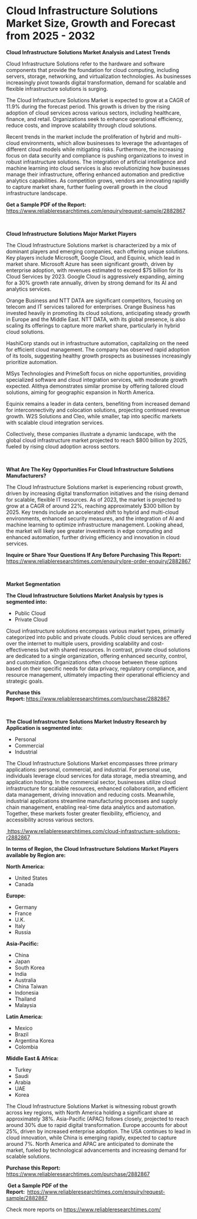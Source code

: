 <p><h1>Cloud Infrastructure Solutions Market Size, Growth and Forecast from 2025 - 2032</h1></p><p><strong>Cloud Infrastructure Solutions Market Analysis and Latest Trends</strong></p>
<p><p>Cloud Infrastructure Solutions refer to the hardware and software components that provide the foundation for cloud computing, including servers, storage, networking, and virtualization technologies. As businesses increasingly pivot towards digital transformation, demand for scalable and flexible infrastructure solutions is surging.</p><p>The Cloud Infrastructure Solutions Market is expected to grow at a CAGR of 11.9% during the forecast period. This growth is driven by the rising adoption of cloud services across various sectors, including healthcare, finance, and retail. Organizations seek to enhance operational efficiency, reduce costs, and improve scalability through cloud solutions. </p><p>Recent trends in the market include the proliferation of hybrid and multi-cloud environments, which allow businesses to leverage the advantages of different cloud models while mitigating risks. Furthermore, the increasing focus on data security and compliance is pushing organizations to invest in robust infrastructure solutions. The integration of artificial intelligence and machine learning into cloud services is also revolutionizing how businesses manage their infrastructure, offering enhanced automation and predictive analytics capabilities. As competition grows, vendors are innovating rapidly to capture market share, further fueling overall growth in the cloud infrastructure landscape.</p></p>
<p><strong>Get a Sample PDF of the Report:&nbsp;</strong> <a href="https://www.reliableresearchtimes.com/enquiry/request-sample/2882867?utm_campaign=2644&utm_medium=2&utm_source=Github&utm_content=ia&utm_term=13032025&utm_id=cloud-infrastructure-solutions">https://www.reliableresearchtimes.com/enquiry/request-sample/2882867</a></p>
<p>&nbsp;</p>
<p><strong>Cloud Infrastructure Solutions Major Market Players</strong></p>
<p><p>The Cloud Infrastructure Solutions market is characterized by a mix of dominant players and emerging companies, each offering unique solutions. Key players include Microsoft, Google Cloud, and Equinix, which lead in market share. Microsoft Azure has seen significant growth, driven by enterprise adoption, with revenues estimated to exceed $75 billion for its Cloud Services by 2023. Google Cloud is aggressively expanding, aiming for a 30% growth rate annually, driven by strong demand for its AI and analytics services.</p><p>Orange Business and NTT DATA are significant competitors, focusing on telecom and IT services tailored for enterprises. Orange Business has invested heavily in promoting its cloud solutions, anticipating steady growth in Europe and the Middle East. NTT DATA, with its global presence, is also scaling its offerings to capture more market share, particularly in hybrid cloud solutions.</p><p>HashiCorp stands out in infrastructure automation, capitalizing on the need for efficient cloud management. The company has observed rapid adoption of its tools, suggesting healthy growth prospects as businesses increasingly prioritize automation.</p><p>MSys Technologies and PrimeSoft focus on niche opportunities, providing specialized software and cloud integration services, with moderate growth expected. Alithya demonstrates similar promise by offering tailored cloud solutions, aiming for geographic expansion in North America.</p><p>Equinix remains a leader in data centers, benefiting from increased demand for interconnectivity and colocation solutions, projecting continued revenue growth. W2S Solutions and Cleo, while smaller, tap into specific markets with scalable cloud integration services.</p><p>Collectively, these companies illustrate a dynamic landscape, with the global cloud infrastructure market projected to reach $800 billion by 2025, fueled by rising cloud adoption across sectors.</p></p>
<p>&nbsp;</p>
<p><strong>What Are The Key Opportunities For Cloud Infrastructure Solutions Manufacturers?</strong></p>
<p><p>The Cloud Infrastructure Solutions market is experiencing robust growth, driven by increasing digital transformation initiatives and the rising demand for scalable, flexible IT resources. As of 2023, the market is projected to grow at a CAGR of around 22%, reaching approximately $300 billion by 2025. Key trends include an accelerated shift to hybrid and multi-cloud environments, enhanced security measures, and the integration of AI and machine learning to optimize infrastructure management. Looking ahead, the market will likely see greater investments in edge computing and enhanced automation, further driving efficiency and innovation in cloud services.</p></p>
<p><strong>Inquire or Share Your Questions If Any Before Purchasing This Report:</strong> <a href="https://www.reliableresearchtimes.com/enquiry/pre-order-enquiry/2882867?utm_campaign=2644&utm_medium=2&utm_source=Github&utm_content=ia&utm_term=13032025&utm_id=cloud-infrastructure-solutions">https://www.reliableresearchtimes.com/enquiry/pre-order-enquiry/2882867</a></p>
<p>&nbsp;</p>
<p><strong>Market Segmentation</strong></p>
<p><strong>The Cloud Infrastructure Solutions Market Analysis by types is segmented into:</strong></p>
<p><ul><li>Public Cloud</li><li>Private Cloud</li></ul></p>
<p><p>Cloud infrastructure solutions encompass various market types, primarily categorized into public and private clouds. Public cloud services are offered over the internet to multiple users, providing scalability and cost-effectiveness but with shared resources. In contrast, private cloud solutions are dedicated to a single organization, offering enhanced security, control, and customization. Organizations often choose between these options based on their specific needs for data privacy, regulatory compliance, and resource management, ultimately impacting their operational efficiency and strategic goals.</p></p>
<p><strong>Purchase this Report:&nbsp;</strong><a href="https://www.reliableresearchtimes.com/purchase/2882867?utm_campaign=2644&utm_medium=2&utm_source=Github&utm_content=ia&utm_term=13032025&utm_id=cloud-infrastructure-solutions">https://www.reliableresearchtimes.com/purchase/2882867</a></p>
<p>&nbsp;</p>
<p><strong>The Cloud Infrastructure Solutions Market Industry Research by Application is segmented into:</strong></p>
<p><ul><li>Personal</li><li>Commercial</li><li>Industrial</li></ul></p>
<p><p>The Cloud Infrastructure Solutions Market encompasses three primary applications: personal, commercial, and industrial. For personal use, individuals leverage cloud services for data storage, media streaming, and application hosting. In the commercial sector, businesses utilize cloud infrastructure for scalable resources, enhanced collaboration, and efficient data management, driving innovation and reducing costs. Meanwhile, industrial applications streamline manufacturing processes and supply chain management, enabling real-time data analytics and automation. Together, these markets foster greater flexibility, efficiency, and accessibility across various sectors.</p></p>
<p><a href="https://www.reliableresearchtimes.com/cloud-infrastructure-solutions-r2882867?utm_campaign=2644&utm_medium=2&utm_source=Github&utm_content=ia&utm_term=13032025&utm_id=cloud-infrastructure-solutions">&nbsp;https://www.reliableresearchtimes.com/cloud-infrastructure-solutions-r2882867</a></p>
<p><strong>In terms of Region, the Cloud Infrastructure Solutions Market Players available by Region are:</strong></p>
<p>
    <p> <strong> North America: </strong>
        <ul>
            <li>United States</li>
            <li>Canada</li>
        </ul>
        </p> 
    <p> <strong> Europe: </strong>
        <ul>
            <li>Germany</li>
            <li>France</li>
            <li>U.K.</li>
            <li>Italy</li>
            <li>Russia</li>
        </ul>
        </p> 
    <p> <strong> Asia-Pacific: </strong>
        <ul>
            <li>China</li>
            <li>Japan</li>
            <li>South Korea</li>
            <li>India</li>
            <li>Australia</li>
            <li>China Taiwan</li>
            <li>Indonesia</li>
            <li>Thailand</li>
            <li>Malaysia</li>
        </ul>
        </p> 
    <p> <strong> Latin America: </strong>
        <ul>
            <li>Mexico</li>
            <li>Brazil</li>
            <li>Argentina Korea</li>
            <li>Colombia</li>
        </ul>
        </p> 
    <p> <strong> Middle East & Africa: </strong>
        <ul>
            <li>Turkey</li>
            <li>Saudi</li>
            <li>Arabia</li>
            <li>UAE</li>
            <li>Korea</li>
        </ul>
    </p>
    </p>
<p><p>The Cloud Infrastructure Solutions Market is witnessing robust growth across key regions, with North America holding a significant share at approximately 38%. Asia-Pacific (APAC) follows closely, projected to reach around 30% due to rapid digital transformation. Europe accounts for about 25%, driven by increased enterprise adoption. The USA continues to lead in cloud innovation, while China is emerging rapidly, expected to capture around 7%. North America and APAC are anticipated to dominate the market, fueled by technological advancements and increasing demand for scalable solutions.</p></p>
<p><strong>Purchase this Report: </strong><a href="https://www.reliableresearchtimes.com/purchase/2882867?utm_campaign=2644&utm_medium=2&utm_source=Github&utm_content=ia&utm_term=13032025&utm_id=cloud-infrastructure-solutions">https://www.reliableresearchtimes.com/purchase/2882867</a></p>
<p>&nbsp;<strong>Get a Sample PDF of the Report:&nbsp;&nbsp;</strong><a href="https://www.reliableresearchtimes.com/enquiry/request-sample/2882867?utm_campaign=2644&utm_medium=2&utm_source=Github&utm_content=ia&utm_term=13032025&utm_id=cloud-infrastructure-solutions">https://www.reliableresearchtimes.com/enquiry/request-sample/2882867</a></p>
<p><strong></strong></p>
<p>Check more reports on <a href="https://www.reliableresearchtimes.com/?utm_campaign=2644&utm_medium=2&utm_source=Github&utm_content=ia&utm_term=13032025&utm_id=cloud-infrastructure-solutions">https://www.reliableresearchtimes.com/</a></p>